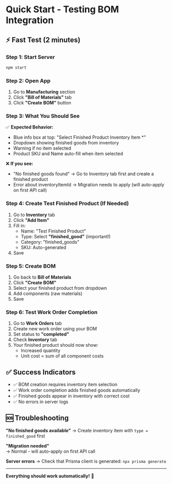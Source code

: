 # Quick Start - Testing BOM Integration

## ⚡ Fast Test (2 minutes)

### Step 1: Start Server
```bash
npm start
```

### Step 2: Open App
1. Go to **Manufacturing** section
2. Click **"Bill of Materials"** tab
3. Click **"Create BOM"** button

### Step 3: What You Should See

✅ **Expected Behavior:**
- Blue info box at top: "Select Finished Product Inventory Item *"
- Dropdown showing finished goods from inventory
- Warning if no item selected
- Product SKU and Name auto-fill when item selected

❌ **If you see:**
- "No finished goods found" → Go to Inventory tab first and create a finished product
- Error about inventoryItemId → Migration needs to apply (will auto-apply on first API call)

### Step 4: Create Test Finished Product (If Needed)

1. Go to **Inventory** tab
2. Click **"Add Item"**
3. Fill in:
   - Name: "Test Finished Product"
   - Type: Select **"finished_good"** (important!)
   - Category: "finished_goods"
   - SKU: Auto-generated
4. Save

### Step 5: Create BOM

1. Go back to **Bill of Materials**
2. Click **"Create BOM"**
3. Select your finished product from dropdown
4. Add components (raw materials)
5. Save

### Step 6: Test Work Order Completion

1. Go to **Work Orders** tab
2. Create new work order using your BOM
3. Set status to **"completed"**
4. Check **Inventory** tab
5. Your finished product should now show:
   - Increased quantity
   - Unit cost = sum of all component costs

## ✅ Success Indicators

- ✅ BOM creation requires inventory item selection
- ✅ Work order completion adds finished goods automatically
- ✅ Finished goods appear in inventory with correct cost
- ✅ No errors in server logs

## 🆘 Troubleshooting

**"No finished goods available"**
→ Create inventory item with `type = finished_good` first

**"Migration needed"**  
→ Normal - will auto-apply on first API call

**Server errors**
→ Check that Prisma client is generated: `npx prisma generate`

---

**Everything should work automatically!** 🎉

